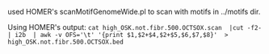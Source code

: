 used HOMER's scanMotifGenomeWide.pl to scan with motifs in ../motifs dir.

Using HOMER's output:
`cat high_OSK.not.fibr.500.OCTSOX.scan  |cut -f2- | i2b  | awk -v OFS='\t' '{print $1,$2+$4,$2+$5,$6,$7,$8}'  >  high_OSK.not.fibr.500.OCTSOX.bed`
